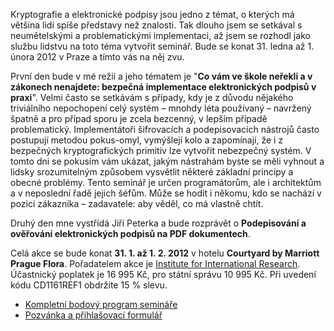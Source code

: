 <!-- dcterms:identifier = aspnetcz#363 -->
<!-- dcterms:title = Pozvánka na seminář o elektronických podpisech -->
<!-- dcterms:abstract = Kryptografie a elektronické podpisy jsou jedno z témat, o kterých má většina lidí spíše představy než znalosti. Tak dlouho jsem se setkával s neumětelskými a problematickými implementaci, až jsem se rozhodl jako službu lidstvu na toto téma vytvořit seminář. Bude se konat 31. ledna až 1. února 2012 v Praze a tímto vás na něj zvu. -->
<!-- np9:categoryId = 6 -->
<!-- x4w:category = Akce a události -->
<!-- np9:authorId = 1 -->
<!-- np9:authorEmail = michal.valasek@altairis.cz -->
<!-- dcterms:creator = Michal Altair Valášek -->
<!-- dcterms:created = 2012-01-06T03:29:56.117+01:00 -->
<!-- dcterms:dateAccepted = 2012-01-06T03:29:57+01:00 -->
<!-- x4w:pictureWidth = 150 -->
<!-- x4w:pictureHeight = 150 -->
<!-- x4w:pictureUrl = /perex-pictures/20120106-pozvanka-na-seminar-o-elektronickych-podpisech.png -->

Kryptografie a elektronické podpisy jsou jedno z témat, o kterých má většina lidí spíše představy než znalosti. Tak dlouho jsem se setkával s neumětelskými a problematickými implementaci, až jsem se rozhodl jako službu lidstvu na toto téma vytvořit seminář. Bude se konat 31. ledna až 1. února 2012 v Praze a tímto vás na něj zvu.

První den bude v mé režii a jeho tématem je "**Co vám ve škole neřekli a v zákonech nenajdete: bezpečná implementace elektronických podpisů v praxi**". Velmi často se setkávám s případy, kdy je z důvodu nějakého triviálního nepochopení celý systém – mnohdy léta používaný – navržený špatně a pro případ sporu je zcela bezcenný, v lepším případě problematický. Implementátoři šifrovacích a podepisovacích nástrojů často postupují metodou pokus-omyl, vymýšlejí kolo a zapomínají, že i z bezpečných kryptografických primitiv lze vytvořit nebezpečný systém. V tomto dni se pokusím vám ukázat, jakým nástrahám byste se měli vyhnout a lidsky srozumitelným způsobem vysvětlit některé základní principy a obecné problémy. Tento seminář je určen programátorům, ale i architektům a v neposlední řadě jejich šéfům. Může se hodit i někomu, kdo se nachází v pozici zákazníka – zadavatele: aby věděl, co má vlastně chtít.

Druhý den mne vystřídá Jiří Peterka a bude rozprávět o **Podepisování a ověřování elektronických podpisů na PDF dokumentech**.

Celá akce se bude konat **31. 1. až 1. 2. 2012** v hotelu **Courtyard by Marriott Prague Flora**. Pořadatelem akce je [Institute for International Research](http://www.konference.cz/). Účastnický poplatek je 16 995 Kč, pro státní správu 10 995 Kč. Při uvedení kódu CD1161REF1 obdržíte 15 % slevu.

*   [Kompletní bodový program semináře](/files/20120106-iir_program.pdf)
*   [Pozvánka a přihlašovací formulář](/files/20120106-iir_prihlaska.pdf)
